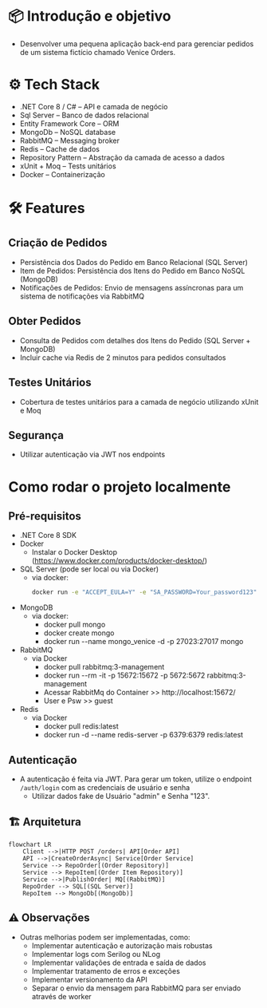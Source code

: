 ﻿# 📦 Introdução e objetivo 
- Desenvolver uma pequena aplicação back-end para gerenciar pedidos de um sistema fictício chamado Venice Orders. 

# ⚙ Tech Stack
- .NET Core 8 / C# – API e camada de negócio
- Sql Server – Banco de dados relacional
- Entity Framework Core – ORM
- MongoDb – NoSQL database
- RabbitMQ – Messaging broker
- Redis – Cache de dados
- Repository Pattern – Abstração da camada de acesso a dados
- xUnit + Moq – Tests unitários
- Docker – Containerização

# 🛠 Features
## Criação de Pedidos
- Persistência dos Dados do Pedido em Banco Relacional (SQL Server)
- Item de Pedidos: Persistência dos Itens do Pedido em Banco NoSQL (MongoDB)
- Notificações de Pedidos: Envio de mensagens assíncronas para um sistema de notificações via RabbitMQ
## Obter Pedidos
- Consulta de Pedidos com detalhes dos Itens do Pedido (SQL Server + MongoDB)
- Incluir cache via Redis de 2 minutos para pedidos consultados
## Testes Unitários
- Cobertura de testes unitários para a camada de negócio utilizando xUnit e Moq
## Segurança
- Utilizar autenticação via JWT nos endpoints

# Como rodar o projeto localmente
## Pré-requisitos
- .NET Core 8 SDK
- Docker
	- Instalar o Docker Desktop (https://www.docker.com/products/docker-desktop/)
- SQL Server (pode ser local ou via Docker)
	- via docker: 
		```bash
		docker run -e "ACCEPT_EULA=Y" -e "SA_PASSWORD=Your_password123" -p 1433:1433 -d mcr.microsoft.com/mssql/server:2022-latest
		```
- MongoDB 
	- via docker:
		- docker pull mongo
		- docker create mongo
		- docker run --name mongo_venice -d -p 27023:27017 mongo
- RabbitMQ 
	- via Docker
		- docker pull rabbitmq:3-management
		- docker run --rm  -it -p 15672:15672 -p 5672:5672 rabbitmq:3-management
		- Acessar RabbitMq do Container >> http://localhost:15672/
		- User e Psw >> guest
- Redis 
	- via Docker
		- docker pull redis:latest
		- docker run -d --name redis-server -p 6379:6379 redis:latest

## Autenticação
- A autenticação é feita via JWT. Para gerar um token, utilize o endpoint `/auth/login` com as credenciais de usuário e senha
	- Utilizar dados fake de Usuário "admin" e Senha "123".

## 🏗 Arquitetura

```mermaid
flowchart LR
    Client -->|HTTP POST /orders| API[Order API]
    API -->|CreateOrderAsync| Service[Order Service]
    Service --> RepoOrder[(Order Repository)]
    Service --> RepoItem[(Order Item Repository)]
    Service -->|PublishOrder| MQ[(RabbitMQ)]
    RepoOrder --> SQL[(SQL Server)]
    RepoItem --> MongoDb[(MongoDb)]
```

## ⚠️ Observações
- Outras melhorias podem ser implementadas, como:
	- Implementar autenticação e autorização mais robustas
	- Implementar logs com Serilog ou NLog
	- Implementar validações de entrada e saída de dados
	- Implementar tratamento de erros e exceções
	- Implementar versionamento da API
	- Separar o envio da mensagem para RabbitMQ para ser enviado através de worker